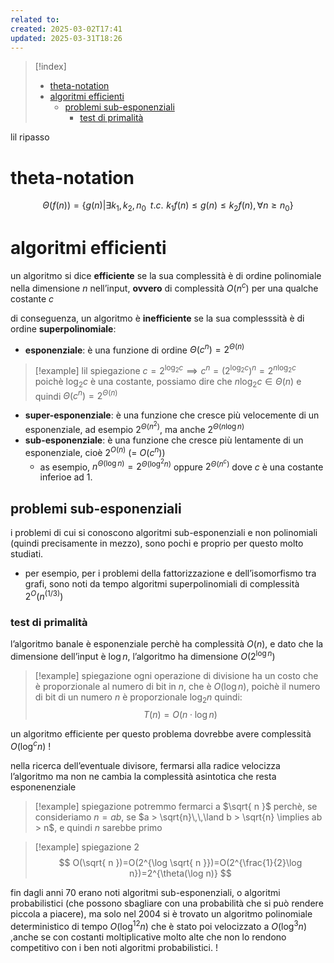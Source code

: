 ```yaml
---
related to: 
created: 2025-03-02T17:41
updated: 2025-03-31T18:26
---
```

>[!index]
>- [theta-notation](#theta-notation)
>- [algoritmi efficienti](#algoritmi%20efficienti)
>	- [problemi sub-esponenziali](#problemi%20sub-esponenziali)
>		- [test di primalità](#test%20di%20primalit%C3%A0)

lil ripasso
# theta-notation
$$\Theta(f(n))=\{g(n) | \exists k_{1},k_{2}, n_{0}\,\,\,t.c. \,\, k_{1}f(n)\leq g(n)\leq k_{2}f(n), \forall n \geq n_{0}\}$$
# algoritmi efficienti
un algoritmo si dice **efficiente** se la sua complessità è di ordine polinomiale nella dimensione $n$ nell’input, **ovvero** di complessità $O(n^c)$ per una qualche costante $c$

di conseguenza, un algoritmo è **inefficiente** se la sua complesssità è di ordine **superpolinomiale**:
- **esponenziale**:  è una funzione di ordine $\Theta(c^n) = 2^{\Theta(n)}$
>[!example] lil spiegazione
>$c=2^{\log_{2}c} \implies c^n=(2^{\log_{2}c})^n = 2^{n\log_{2}c}$
poichè $\log_{2}c$ è una costante, possiamo dire che $n\log_{2}c \in \Theta(n)$
e quindi $\Theta(c^n) = 2^{\Theta(n)}$
- **super-esponenziale**: è una funzione che cresce più velocemente di un esponenziale, ad esempio $2^{\Theta(n^2)}$, ma anche $2^{\Theta(n\log n)}$
- **sub-esponenziale**: è una funzione che cresce più lentamente di un esponenziale, cioè $2^{O(n)}$ (= $O(c^n)$)
	- as esempio, $n^{\Theta(\log n)}=2^{\Theta(\log^2n)}$ oppure $2^{\Theta(n^c)}$ dove $c$ è una costante inferioe ad 1.
## problemi sub-esponenziali
i problemi di cui si conoscono algoritmi sub-esponenziali e non polinomiali (quindi precisamente in mezzo), sono pochi e proprio per questo molto studiati.
- per esempio, per i problemi della fattorizzazione e dell’isomorfismo tra grafi, sono noti da tempo algoritmi superpolinomiali di complessità $2^O(n^{(1/3)})$ 
### test di primalità
l’algoritmo banale è esponenziale perchè ha complessità $O(n)$, e dato che la dimensione dell’input è $\log n$, l’algoritmo ha dimensione $O(2^{\log n})$
>[!example] spiegazione
>ogni operazione di divisione ha un costo che è proporzionale al numero di bit in $n$, che è $O(\log n)$, poichè il numero di bit di un numero $n$ è proporzionale $\log_{2}n$ 
quindi:
$$T(n)=O(n \cdot\log n)$$


un algoritmo efficiente per questo problema dovrebbe avere complessità $O(\log^c n)$ !

nella ricerca dell’eventuale divisore, fermarsi alla radice velocizza l’algoritmo ma non ne cambia la complessità asintotica che resta esponenenziale
>[!example] spiegazione
>potremmo fermarci a $\sqrt{ n }$ perchè, se consideriamo $n=ab$, se $a > \sqrt{n}\,\,\land b > \sqrt{n} \implies ab > n$, e quindi $n$ sarebbe primo

>[!example] spiegazione 2
$$ O(\sqrt{ n })=O(2^{\log \sqrt{ n }})=O(2^{\frac{1}{2}\log n})=2^{\theta(\log n)} $$

fin dagli anni 70 erano noti algoritmi sub-esponenziali, o algoritmi probabilistici (che possono sbagliare con una probabilità che si può rendere piccola a piacere), ma solo nel 2004 si è trovato un algoritmo polinomiale deterministico di tempo $O(\log^{12}n)$ che è stato poi velocizzato a $O(\log^3n)$ ,anche se con costanti moltiplicative molto alte che non lo rendono competitivo con i ben noti algoritmi probabilistici. !